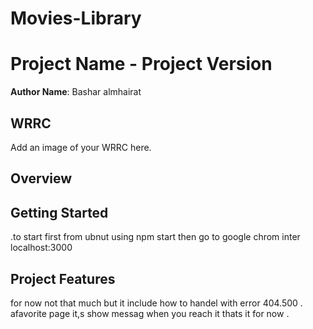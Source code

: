 # Movies-Library
# Project Name - Project Version

**Author Name**: Bashar almhairat

## WRRC
Add an image of your WRRC here.

## Overview

## Getting Started
.to start first from ubnut using npm start
then go to google chrom inter localhost:3000



## Project Features
for  now not that much but it include how to handel with error 404.500 .
afavorite page it,s show messag when you reach it thats it for now .